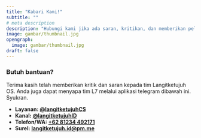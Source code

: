```yaml
---
title: "Kabari Kami!"
subtitle: ""
# meta description
description: "Hubungi kami jika ada saran, kritikan, dan memberikan pelaporan kutu. Atau sekedar menyapa kami :)"
image: gambar/thumbnail.jpg
opengraph:
  image: gambar/thumbnail.jpg
draft: false
---
```


### Butuh bantuan?
Terima kasih telah memberikan kritik dan saran kepada tim Langitketujuh OS. Anda juga dapat menyapa tim L7 melalui aplikasi telegram dibawah ini. Syukran.

* **Layanan: [@langitketujuhCS](https://t.me/langitketujuhCS)**
* **Kanal: [@langitketujuhID](https://t.me/langitketujuhID)**
* **Telefon/WA: [+62 81234 492171](https://wa.me/+6281234492171)**
* **Surel: [langitketujuh.id@pm.me](mailto:langitketujuh.id@pm.me)**
